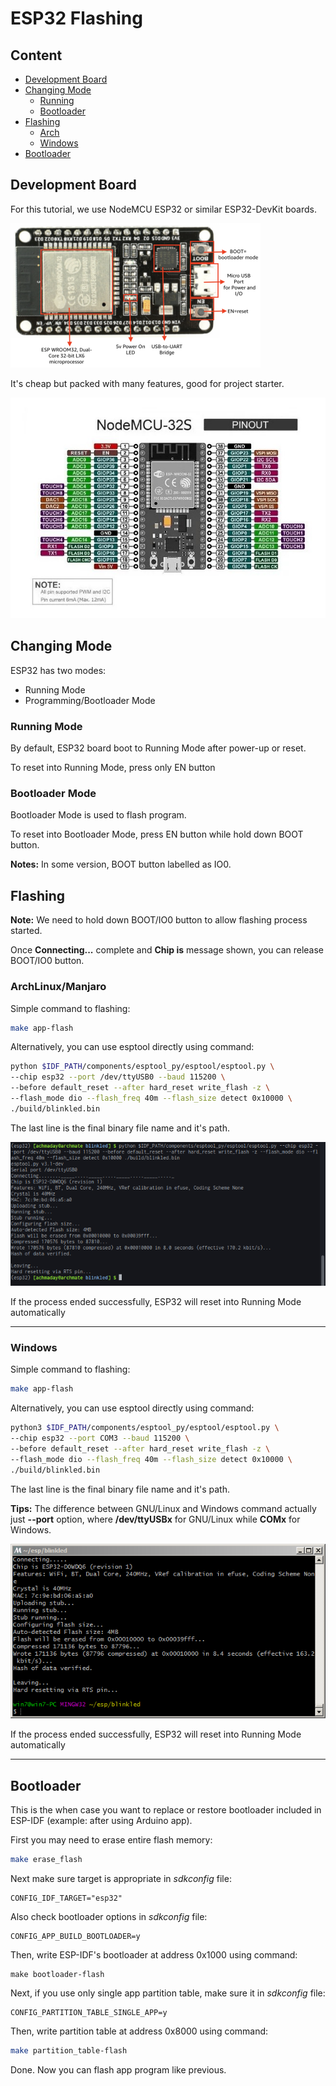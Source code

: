 # ESP32 Flashing

## Content
- [Development Board](https://github.com/mekatronik-achmadi/md_tutorial/blob/master/electronic/tutorials/esp32_flashing.md#development-board)
- [Changing Mode](https://github.com/mekatronik-achmadi/md_tutorial/blob/master/electronic/tutorials/esp32_flashing.md#changing-mode)
	+ [Running](https://github.com/mekatronik-achmadi/md_tutorial/blob/master/electronic/tutorials/esp32_flashing.md#running-mode)
	+ [Bootloader](https://github.com/mekatronik-achmadi/md_tutorial/blob/master/electronic/tutorials/esp32_flashing.md#bootloader-mode)
- [Flashing](https://github.com/mekatronik-achmadi/md_tutorial/blob/master/electronic/tutorials/esp32_flashing.md#flashing)
	+ [Arch](https://github.com/mekatronik-achmadi/md_tutorial/blob/master/electronic/tutorials/esp32_flashing.md#archlinuxmanjaro)
	+ [Windows](https://github.com/mekatronik-achmadi/md_tutorial/blob/master/electronic/tutorials/esp32_flashing.md#windows)
- [Bootloader](https://github.com/mekatronik-achmadi/md_tutorial/blob/master/electronic/tutorials/esp32_flashing.md#bootloader)

## Development Board

For this tutorial, we use NodeMCU ESP32 or similar ESP32-DevKit boards.

![images](images/esp32devkit.png?raw=true)

It's cheap but packed with many features, good for project starter.

![images](images/esp32pinout.jpg?raw=true)

## Changing Mode

ESP32 has two modes:
- Running Mode
- Programming/Bootloader Mode

### Running Mode

By default, ESP32 board boot to Running Mode after power-up or reset.

To reset into Running Mode, press only EN button

### Bootloader Mode

Bootloader Mode is used to flash program.

To reset into Bootloader Mode, press EN button while hold down BOOT button.

**Notes:** In some version, BOOT button labelled as IO0.

## Flashing

**Note:** We need to hold down BOOT/IO0 button to allow flashing process started.

Once **Connecting...** complete and **Chip is** message shown, you can release BOOT/IO0 button.

### ArchLinux/Manjaro

Simple command to flashing:

```sh
make app-flash
```

Alternatively, you can use esptool directly using command:

```sh
python $IDF_PATH/components/esptool_py/esptool/esptool.py \
--chip esp32 --port /dev/ttyUSB0 --baud 115200 \
--before default_reset --after hard_reset write_flash -z \
--flash_mode dio --flash_freq 40m --flash_size detect 0x10000 \
./build/blinkled.bin
```

The last line is the final binary file name and it's path.

![images](images/esp32flash.png?raw=true)

If the process ended successfully, ESP32 will reset into Running Mode automatically

---

### Windows

Simple command to flashing:

```sh
make app-flash
```

Alternatively, you can use esptool directly using command:

```sh
python3 $IDF_PATH/components/esptool_py/esptool/esptool.py \
--chip esp32 --port COM3 --baud 115200 \
--before default_reset --after hard_reset write_flash -z \
--flash_mode dio --flash_freq 40m --flash_size detect 0x10000 \
./build/blinkled.bin
```

The last line is the final binary file name and it's path.

**Tips:** The difference between GNU/Linux and Windows command actually just **--port** option, where **/dev/ttyUSBx** for GNU/Linux while **COMx** for Windows.

![images](images/esp32win5.PNG?raw=true)

If the process ended successfully, ESP32 will reset into Running Mode automatically

---

## Bootloader

This is the when case you want to replace or restore bootloader included in ESP-IDF (example: after using Arduino app).

First you may need to erase entire flash memory:

```sh
make erase_flash
```

Next make sure target is appropriate in *sdkconfig* file:

```
CONFIG_IDF_TARGET="esp32"
```

Also check bootloader options in *sdkconfig* file:

```
CONFIG_APP_BUILD_BOOTLOADER=y
``` 

Then, write ESP-IDF's bootloader at address 0x1000 using command:

```
make bootloader-flash
```

Next, if you use only single app partition table, make sure it in *sdkconfig* file:

```
CONFIG_PARTITION_TABLE_SINGLE_APP=y
```

Then, write partition table at address 0x8000 using command:

```sh
make partition_table-flash
```

Done. Now you can flash app program like previous.
